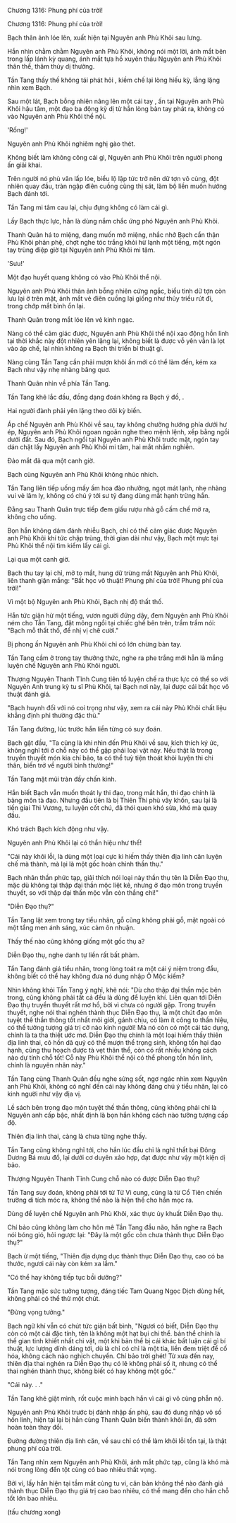 




Chương 1316: Phung phí của trời!


Chương 1316: Phung phí của trời!

Bạch thân ảnh lóe lên, xuất hiện tại Nguyên anh Phù Khôi sau lưng.

Hắn nhìn chằm chằm Nguyên anh Phù Khôi, không nói một lời, ánh mắt bên trong lấp lánh kỳ quang, ánh mắt tựa hồ xuyên thấu Nguyên anh Phù Khôi thân thể, thâm thúy dị thường.

Tần Tang thấy thế không tái phát hỏi , kiềm chế lại lòng hiếu kỳ, lẳng lặng nhìn xem Bạch.

Sau một lát, Bạch bỗng nhiên nâng lên một cái tay , ấn tại Nguyên anh Phù Khôi hậu tâm, một đạo ba động kỳ dị từ hắn lòng bàn tay phát ra, không có vào Nguyên anh Phù Khôi thể nội.

'Rống!'

Nguyên anh Phù Khôi nghiêm nghị gào thét.

Không biết làm không công cái gì, Nguyên anh Phù Khôi trên người phong ấn giải khai.

Trên người nó phù văn lấp lóe, biểu lộ lập tức trở nên dữ tợn vô cùng, đột nhiên quay đầu, tràn ngập điên cuồng cùng thị sát, làm bộ liền muốn hướng Bạch đánh tới.

Tần Tang mi tâm cau lại, chịu đựng không có làm cái gì.

Lấy Bạch thực lực, hẳn là dùng nắm chắc ứng phó Nguyên anh Phù Khôi.

Thanh Quân há to miệng, đang muốn mở miệng, nhắc nhở Bạch cẩn thận Phù Khôi phản phệ, chợt nghe tóc trắng khỏi hừ lạnh một tiếng, một ngón tay trùng điệp giờ tại Nguyên anh Phù Khôi mi tâm.

'Sưu!'

Một đạo huyết quang không có vào Phù Khôi thể nội.

Nguyên anh Phù Khôi thân ảnh bỗng nhiên cứng ngắc, biểu tình dữ tợn còn lưu lại ở trên mặt, ánh mắt vẻ điên cuồng lại giống như thủy triều rút đi, trong chớp mắt bình ổn lại.

Thanh Quân trong mắt lóe lên vẻ kinh ngạc.

Nàng có thể cảm giác được, Nguyên anh Phù Khôi thể nội xao động hồn linh tại thời khắc này đột nhiên yên lặng lại, không biết là được vỗ yên vẫn là lọt vào áp chế, lại nhìn không ra Bạch thi triển bí thuật gì.

Nàng cùng Tần Tang cần phải mượn khôi ấn mới có thể làm đến, kém xa Bạch như vậy nhẹ nhàng bâng quơ.

Thanh Quân nhìn về phía Tần Tang.

Tần Tang khẽ lắc đầu, đồng dạng đoán không ra Bạch ý đồ, .

Hai người đành phải yên lặng theo dõi kỳ biến.

Áp chế Nguyên anh Phù Khôi về sau, tay không chưởng hướng phía dưới hư ép, Nguyên anh Phù Khôi ngoan ngoãn nghe theo mệnh lệnh, xếp bằng ngồi dưới đất. Sau đó, Bạch ngồi tại Nguyên anh Phù Khôi trước mặt, ngón tay dán chặt lấy Nguyên anh Phù Khôi mi tâm, hai mắt nhắm nghiền.

Đảo mắt đã qua một canh giờ.

Bạch cùng Nguyên anh Phù Khôi không nhúc nhích.

Tần Tang liên tiếp uống mấy ấm hoa đào nhưỡng, ngọt mát lạnh, nhẹ nhàng vui vẻ lâm ly, không có chú ý tới sư tỷ đang dùng mắt hạnh trừng hắn.

Đằng sau Thanh Quân trực tiếp đem giấu rượu nhà gỗ cấm chế mở ra, không cho uống.

Bọn hắn không dám đánh nhiễu Bạch, chỉ có thể cảm giác được Nguyên anh Phù Khôi khí tức chập trùng, thời gian dài như vậy, Bạch một mực tại Phù Khôi thể nội tìm kiếm lấy cái gì.

Lại qua một canh giờ.

Bạch thu tay lại chỉ, mở to mắt, hung dữ trừng mắt Nguyên anh Phù Khôi, liên thanh giận mắng: "Bất học vô thuật! Phung phí của trời! Phung phí của trời!"

Vì một bộ Nguyên anh Phù Khôi, Bạch nhị độ thất thố.

Hắn tức giận hừ một tiếng, vươn người đứng dậy, đem Nguyên anh Phù Khôi ném cho Tần Tang, đặt mông ngồi tại chiếc ghế bên trên, trầm trầm nói: "Bạch mỗ thất thố, để nhị vị chê cười."

Bị phong ấn Nguyên anh Phù Khôi chỉ có lớn chừng bàn tay.

Tần Tang cầm ở trong tay thưởng thức, nghe ra phe trắng mới hẳn là mắng luyện chế Nguyên anh Phù Khôi người.

Thượng Nguyên Thanh Tĩnh Cung tiên tổ luyện chế ra thực lực có thể so với Nguyên Anh trung kỳ tu sĩ Phù Khôi, tại Bạch nơi này, lại được cái bất học vô thuật đánh giá.

"Bạch huynh đối với nó coi trọng như vậy, xem ra cái này Phù Khôi chất liệu khẳng định phi thường đặc thù."

Tần Tang đường, lúc trước hắn liền từng có suy đoán.

Bạch gật đầu, "Ta cũng là khi nhìn đến Phù Khôi về sau, kích thích ký ức, không nghĩ tới ở chỗ này có thể gặp phải loại vật này. Nếu thật là trong truyền thuyết món kia chí bảo, ta có thể tuỳ tiện thoát khỏi luyện thi chi thân, biến trở về người bình thường!"

Tần Tang mặt mũi tràn đầy chấn kinh.

Hắn biết Bạch vẫn muốn thoát ly thi đạo, trong mắt hắn, thi đạo chính là bàng môn tà đạo. Nhưng đầu tiên là bị Thiên Thi phù vây khốn, sau lại là tiến giai Thi Vương, tu luyện cốt chú, đã thói quen khó sửa, khó mà quay đầu.

Khó trách Bạch kích động như vậy.

Nguyên anh Phù Khôi lại có thần hiệu như thế!

"Cái này khôi lỗi, là dùng một loại cực kì hiếm thấy thiên địa linh căn luyện chế mà thành, mà lại là một gốc hoàn chỉnh thần thụ."

Bạch nhãn thần phức tạp, giải thích nói loại này thần thụ tên là Diễn Đạo thụ, mặc dù không tại thập đại thần mộc liệt kê, nhưng ở đạo môn trong truyền thuyết, so với thập đại thần mộc vẫn còn thắng chi!"

"Diễn Đạo thụ?"

Tần Tang lật xem trong tay tiểu nhân, gỗ cũng không phải gỗ, mặt ngoài có một tầng men ánh sáng, xúc cảm ôn nhuận.

Thấy thế nào cũng không giống một gốc thụ a?

Diễn Đạo thụ, nghe danh tự liền rất bất phàm.

Tần Tang đánh giá tiểu nhân, trong lòng toát ra một cái ý niệm trong đầu, không biết có thể hay không đưa nó dung nhập Ô Mộc kiếm?

Nhìn không khỏi Tần Tang ý nghĩ, khẽ nói: "Dù cho thập đại thần mộc bên trong, cũng không phải tất cả đều là dùng để luyện khí. Liên quan tới Diễn Đạo thụ truyền thuyết rất mơ hồ, bởi vì chưa có người gặp. Trong truyền thuyết, nghe nói thai nghén thành thục Diễn Đạo thụ, là một chút đạo môn tuyệt thế thần thông tốt nhất môi giới, gánh chịu, có làm ít công to thần hiệu, có thể tưởng tượng giá trị cỡ nào kinh người! Mà nó còn có một cái tác dụng, chính là ta tha thiết ước mơ. Diễn Đạo thụ chính là một loại hiếm thấy thiên địa linh thai, cô hồn dã quỷ có thể mượn thể trọng sinh, không tổn hại đạo hạnh, cũng thu hoạch được tà vẹt thân thể, còn có rất nhiều không cách nào dự tính chỗ tốt! Cỗ này Phù Khôi thể nội có thể phong tồn hồn linh, chính là nguyên nhân này."

Tần Tang cùng Thanh Quân đều nghe sửng sốt, ngơ ngác nhìn xem Nguyên anh Phù Khôi, không có nghĩ đến cái này không đáng chú ý tiểu nhân, lại có kinh người như vậy địa vị.

Lề sách bên trong đạo môn tuyệt thế thần thông, cũng không phải chỉ là Nguyên anh cấp bậc, nhất định là bọn hắn không cách nào tưởng tượng cấp độ.

Thiên địa linh thai, càng là chưa từng nghe thấy.

Tần Tang cũng không nghĩ tới, cho hắn lúc đầu chỉ là nghĩ thất bại Đông Dương Bá mưu đồ, lại dưới cơ duyên xảo hợp, đạt được như vậy một kiện dị bảo.

Thượng Nguyên Thanh Tĩnh Cung chỗ nào có được Diễn Đạo thụ?

Tần Tang suy đoán, không phải tới từ Tử Vi cung, cũng là từ Cổ Tiên chiến trường di tích móc ra, không thể nào là hiện thế cho hắn mọc ra.

Dùng để luyện chế Nguyên anh Phù Khôi, xác thực ủy khuất Diễn Đạo thụ.

Chí bảo cũng không làm cho hôn mê Tần Tang đầu não, hắn nghe ra Bạch nói bóng gió, hỏi ngược lại: "Đây là một gốc còn chưa thành thục Diễn Đạo thụ?"

Bạch ừ một tiếng, "Thiên địa dựng dục thành thục Diễn Đạo thụ, cao có ba thước, ngươi cái này còn kém xa lắm."

"Có thể hay không tiếp tục bồi dưỡng?"

Tần Tang mặc sức tưởng tượng, đáng tiếc Tam Quang Ngọc Dịch dùng hết, không phải có thể thử một chút.

"Đừng vọng tưởng."

Bạch ngữ khí vẫn có chút tức giận bất bình, "Ngươi có biết, Diễn Đạo thụ còn có một cái đặc tính, tên là không một hạt bụi chi thể. bản thể chính là thế gian tinh khiết nhất chi vật, một khi bản thể bị cái khác bất luận cái gì bí thuật, lực lượng dính dáng tới, dù là chỉ có chỉ là một tia, liền đem triệt để cố hóa, không cách nào nghịch chuyển. Chí bảo trời ghét! Từ xưa đến nay, thiên địa thai nghén ra Diễn Đạo thụ có lẽ không phải số ít, nhưng có thể thai nghén thành thục, không biết có hay không một gốc."

"Cái này. . ."

Tần Tang khẽ giật mình, rốt cuộc minh bạch hắn vì cái gì vô cùng phẫn nộ.

Nguyên anh Phù Khôi trước bị đánh nhập ấn phù, sau đó dung nhập vô số hồn linh, hiện tại lại bị hắn cùng Thanh Quân biến thành khôi ấn, đã sớm hoàn toàn thay đổi.

Đường đường thiên địa linh căn, về sau chỉ có thể làm khôi lỗi tồn tại, là thật phung phí của trời.

Tần Tang nhìn xem Nguyên anh Phù Khôi, ánh mắt phức tạp, cũng là khó mà nói trong lòng đến tột cùng có bao nhiêu thất vọng.

Bởi vì, lấy hắn hiện tại tầm mắt cùng tu vi, căn bản không thể nào đánh giá thành thục Diễn Đạo thụ giá trị cao bao nhiêu, có thể mang đến cho hắn chỗ tốt lớn bao nhiêu.

(tấu chương xong)




